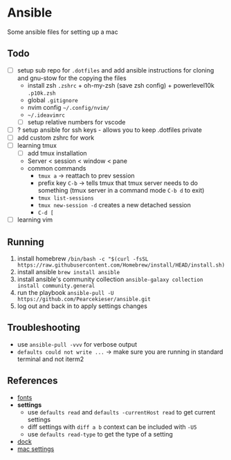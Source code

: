 # Ansible
Some ansible files for setting up a mac

## Todo
- [ ] setup sub repo for `.dotfiles` and add ansible instructions for cloning and gnu-stow for the copying the files
  - install zsh `.zshrc` + oh-my-zsh (save zsh config) + powerlevel10k `.p10k.zsh`
  - global `.gitignore`
  - nvim config `~/.config/nvim/`
  - `~/.ideavimrc`
  - [ ] setup relative numbers for vscode 
- [ ] ? setup ansible for ssh keys - allows you to keep .dotfiles private 
- [ ] add custom zshrc for work
- [ ] learning tmux
  - [ ] add tmux installation
  - Server < session < window < pane 
  - common commands
    - `tmux a` -> reattach to prev session
    - prefix key `C-b` -> tells tmux that tmux server needs to do something (tmux server in a command mode `C-b d` to exit)
    - `tmux list-sessions`
    - `tmux new-session -d` creates a new detached session
    - `C-d [` 
- [ ] learning vim 

## Running
1. install homebrew `/bin/bash -c "$(curl -fsSL https://raw.githubusercontent.com/Homebrew/install/HEAD/install.sh)`
2. install ansible `brew install ansible`
3. install ansible's community collection `ansible-galaxy collection install community.general`
4. run the playbook `ansible-pull -U https://github.com/Pearcekieser/ansible.git`
5. log out and back in to apply settings changes 

## Troubleshooting
- use `ansible-pull -vvv` for verbose output
- `defaults could not write ...` -> make sure you are running in standard terminal and not iterm2

## References
- [fonts](https://github.com/fubarhouse/ansible-role-macfonts/blob/master/tasks/fonts.yml)
- **settings**
  - use `defaults read` and `defaults -currentHost read` to get current settings
  - diff settings with `diff a b` context can be included with `-U5`
  - use `defaults read-type` to get the type of a setting
- [dock](https://github.com/geerlingguy/ansible-collection-mac/blob/master/roles/dock/README.md)
- [mac settings](https://github.com/pawelgrzybek/dotfiles/blob/master/setup-macos.sh)